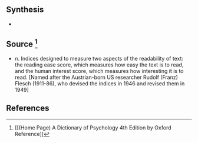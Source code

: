 ## Synthesis
- 
## Source [^1]
- $n$. Indices designed to measure two aspects of the readability of text: the reading ease score, which measures how easy the text is to read, and the human interest score, which measures how interesting it is to read. \[Named after the Austrian-born US researcher Rudolf (Franz) Flesch (1911-86), who devised the indices in 1946 and revised them in 1949]
## References

[^1]: [[(Home Page) A Dictionary of Psychology 4th Edition by Oxford Reference]]